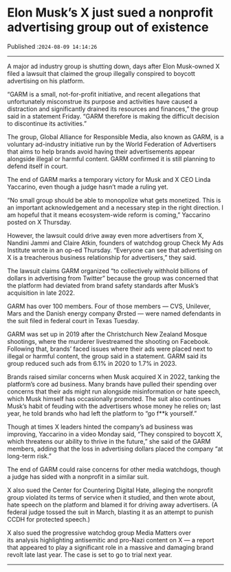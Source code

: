 # Elon Musk’s X just sued a nonprofit advertising group out of existence

Published :`2024-08-09 14:14:26`

---

A major ad industry group is shutting down, days after Elon Musk-owned X filed a lawsuit that claimed the group illegally conspired to boycott advertising on his platform.

“GARM is a small, not-for-profit initiative, and recent allegations that unfortunately misconstrue its purpose and activities have caused a distraction and significantly drained its resources and finances,” the group said in a statement Friday. “GARM therefore is making the difficult decision to discontinue its activities.”

The group, Global Alliance for Responsible Media, also known as GARM, is a voluntary ad-industry initiative run by the World Federation of Advertisers that aims to help brands avoid having their advertisements appear alongside illegal or harmful content. GARM confirmed it is still planning to defend itself in court.

The end of GARM marks a temporary victory for Musk and X CEO Linda Yaccarino, even though a judge hasn’t made a ruling yet.

“No small group should be able to monopolize what gets monetized. This is an important acknowledgement and a necessary step in the right direction. I am hopeful that it means ecosystem-wide reform is coming,” Yaccarino posted on X Thursday.

However, the lawsuit could drive away even more advertisers from X, Nandini Jammi and Claire Atkin, founders of watchdog group Check My Ads Institute wrote in an op-ed Thursday. “Everyone can see that advertising on X is a treacherous business relationship for advertisers,” they said.

The lawsuit claims GARM organized “to collectively withhold billions of dollars in advertising from Twitter” because the group was concerned that the platform had deviated from brand safety standards after Musk’s acquisition in late 2022.

GARM has over 100 members. Four of those members — CVS, Unilever, Mars and the Danish energy company Ørsted — were named defendants in the suit filed in federal court in Texas Tuesday.

GARM was set up in 2019 after the Christchurch New Zealand Mosque shootings, where the murderer livestreamed the shooting on Facebook. Following that, brands’ faced issues where their ads were placed next to illegal or harmful content, the group said in a statement. GARM said its group reduced such ads from 6.1% in 2020 to 1.7% in 2023.

Brands raised similar concerns when Musk acquired X in 2022, tanking the platform’s core ad business. Many brands have pulled their spending over concerns that their ads might run alongside misinformation or hate speech, which Musk himself has occasionally promoted. The suit also continues Musk’s habit of feuding with the advertisers whose money he relies on; last year, he told brands who had left the platform to “go f**k yourself.”

Though at times X leaders hinted the company’s ad business was improving, Yaccarino in a video Monday said, “They conspired to boycott X, which threatens our ability to thrive in the future,” she said of the GARM members, adding that the loss in advertising dollars placed the company “at long-term risk.”

The end of GARM could raise concerns for other media watchdogs, though a judge has sided with a nonprofit in a similar suit.

X also sued the Center for Countering Digital Hate, alleging the nonprofit group violated its terms of service when it studied, and then wrote about, hate speech on the platform and blamed it for driving away advertisers. (A federal judge tossed the suit in March, blasting it as an attempt to punish CCDH for protected speech.)

X also sued the progressive watchdog group Media Matters over its analysis highlighting antisemitic and pro-Nazi content on X — a report that appeared to play a significant role in a massive and damaging brand revolt late last year. The case is set to go to trial next year.

---

